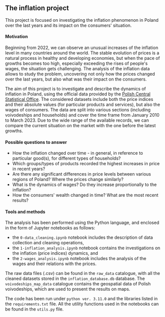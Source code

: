 ## The inflation project

This project is focused on investigating the inflation phenomenon in Poland over the last years and its impact on the consumers' situation.

#### Motivation

Beginning from 2022, we can observe an unusual increases of the inflation level in many countries around the world. The stable evolution of prices is a natural process in healthy and developing economies, but when the pace of growths becomes too high, especially exceeding the rises of people's wages, the situation gets challenging. The analysis of the inflation data allows to study the problem, uncovering not only how the prices changed over the last years, but also what was their impact on the consumers.

The aim of this project is to investigate and describe the dynamics of inflation in Poland, using the official data provided by the [Polish Central Statistical Office](https://stat.gov.pl/en/). The considered datasets include both the price indices and their absolute values (for particular products and services), but also the wages of consumers. The data are split into various sections (including voivodeships and households) and cover the time frame from January 2010 to March 2023. Due to the wide range of the available records, we can compare the current situation on the market with the one before the latest growths.

#### Possible questions to answer

* How the inflation changed over time - in general, in reference to particular good(s), for different types of households?
* Which groups/types of products recorded the highest increases in price in recent years?
* Are there any significant differences in price levels between various regions of Poland? Where the prices change similarly?
* What is the dynamics of wages? Do they increase proportionally to the inflation?
* How the consumers' wealth changed in time? What are the most recent results?

#### Tools and methods

The analysis has been performed using the Python language, and enclosed in the form of Jupyter notebooks as follows:

* the `0-data_cleaning.ipynb` notebook includes the description of data collection and cleaning operations,
* the `1-inflation_analysis.ipynb` notebook contains the investigations on the inflation (price indices) dynamics, and
* the `2-wages_analysis.ipynb` notebook includes the analysis of the wages and their relations with the prices.

The raw data files (.csv) can be found in the `raw_data` catalogue, with all the cleaned datasets stored in the `inflation_database.db` database. The `voivodeships_map_data` catalogue contains the geospatial data of Polish voivodeships, which are used to present the results on maps.

The code has been run under `python ver. 3.11.0` and the libraries listed in the `requirements.txt` file. All the utility functions used in the notebooks can be found in the `utils.py` file.